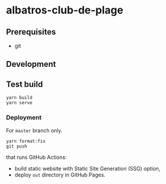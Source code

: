 # albatros-club-de-plage

## Prerequisites

- git

## Development

## Test build

```
yarn build
yarn serve
```

### Deployment

For `master` branch only.

```
yarn format:fix
git push
```

that runs GitHub Actions:
- build static website with Static Site Generation (SSG) option,
- deploy `out` directory in GitHub Pages.

